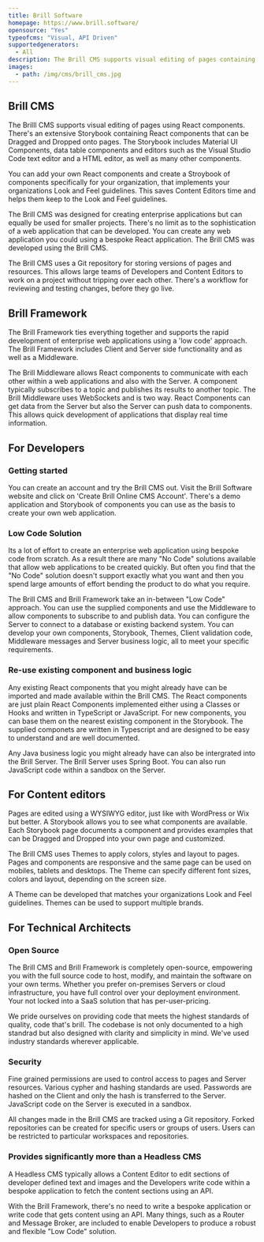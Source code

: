 ```yaml
---
title: Brill Software
homepage: https://www.brill.software/
opensource: "Yes"
typeofcms: "Visual, API Driven"
supportedgenerators:
  - All
description: The Brill CMS supports visual editing of pages containing React components. The Brill Framework provides a "low code" platform that's designed to save you time and effort when developing web applications.
images:
  - path: /img/cms/brill_cms.jpg
---
```


## Brill CMS

The Brilll CMS supports visual editing of pages using React components. There's an extensive Storybook containing React components 
that can be Dragged and Dropped onto pages. The Storybook includes Material UI Components, data table components and editors such as the Visual Studio Code text editor and a HTML editor, as well as many other components.

You can add your own React components and create a Stroybook of components specifically for your organization, that implements
your organizations Look and Feel guidelines. This saves Content Editors time and helps them keep to the Look and Feel guidelines.

The Brill CMS was designed for creating enterprise applications but can equally be used for smaller projects.
There's no limit as to the sophistication of a web application that can be developed. You can create any web application you could using a bespoke React application. The Brill CMS was developed using the Brill CMS.

The Brill CMS uses a Git repository for storing versions of pages and resources. This allows large teams of Developers and Content Editors to work on a project without tripping over each other.  There's a workflow for reviewing and testing changes, before they go live.

## Brill Framework

The Brill Framework ties everything together and supports the rapid development of enterprise web applications using a 'low code' approach. The Brill Framework includes Client and Server side functionality and as well as a Middleware. 

The Brill Middleware allows React components to communicate with each other within a web applications and also with the Server. A component typically subscribes to a topic and publishes its results to another topic. The Brill Middleware uses WebSockets and is two way. React Components can get data from the Server but also the Server can push data to components. This allows quick development of applications that display real time information.

## For Developers

### Getting started

You can create an account and try the Brill CMS out. Visit the Brill Software website and click on 'Create Brill Online CMS Account'. There's a demo application and Storybook of components you can use as the basis to create your own web application.

### Low Code Solution

Its a lot of effort to create an enterprise web application using bespoke code from scratch. As a result there are many "No Code" solutions available that allow web applications to be created quickly. But often you find that the "No Code" solution doesn't support exactly what you want and then you spend large amounts of effort bending the product to do what you require.

The Brill CMS and Brill Framework take an in-between "Low Code" approach. You can use the supplied components and use the Middleware to allow components to subscribe to and publish data. You can configure the Server to connect to a database or existing backend system. You can develop your own components, Storybook, Themes, Client validation code, Middleware messages and Server business logic, all to meet your specific requirements.

### Re-use existing component and business logic

Any existing React components that you might already have can be imported and made available within the Brill CMS. The React components are just plain React Components implemented either using a Classes or Hooks and written in TypeScript or JavaScript. For new components, you can base them on the nearest existing component in the Storybook. The supplied componets are written in Typescript and are designed to be easy to understand and are well documented.

Any Java business logic you might already have can also be intergrated into the Brill Server. The Brill Server uses Spring Boot. You can also run JavaScript code within a sandbox on the Server.

## For Content editors

Pages are edited using a WYSIWYG editor, just like with WordPress or Wix but better. A Storybook allows you to see what components are available. Each Storybook page documents a component and provides examples that can be Dragged and Dropped into your own page and
customized.

The Brill CMS uses Themes to apply colors, styles and layout to pages. Pages and components are responsive and the same page can be used on mobiles, tablets and desktops. The Theme can specify different font sizes, colors and layout, depending on the screen size.  

A Theme can be developed that matches your organizations Look and Feel guidelines. Themes can be used to support multiple brands.

## For Technical Architects

### Open Source

The Brill CMS and Brill Framework is completely open-source, empowering you with the full source code to host, modify, and maintain the software on your own terms. Whether you prefer on-premises Servers or cloud infrastructure, you have full control over your deployment environment. Your not locked into a SaaS solution that has per-user-pricing.

We pride ourselves on providing code that meets the highest standards of quality, code that's brill. The codebase is not only documented to a high standrad but also designed with clarity and simplicity in mind. We've used industry standards wherever applicable.

### Security

Fine grained permissions are used to control access to pages and Server resources. Various cypher and hashing standards are used. Passwords are hashed on the Client and only the hash is transferred to the Server. JavaScript code on the Server is executed in a sandbox.

All changes made in the Brill CMS are tracked using a Git repository. Forked repositories can be created for specific users or groups of users. Users can be restricted to particular workspaces and repositories.

### Provides significantly more than a Headless CMS

A Headless CMS typically allows a Content Editor to edit sections of developer defined text and images and the Developers write code within a bespoke application to fetch the content sections using an API. 

With the Brill Framework, there's no need to write a bespoke application or write code that gets content using an API. Many things, such as a Router and Message Broker, are included to enable Developers to produce a robust and flexible "Low Code" solution.
